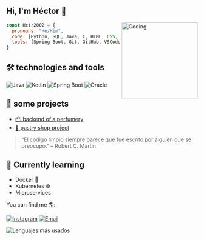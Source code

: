 ## Hi, I'm Héctor 👋
<img align="right" alt="Coding" width="200" src="https://media.giphy.com/media/qgQUggAC3Pfv687qPC/giphy.gif">

```js
const Hctr2002 = {
  pronouns: "He/Him",
  code: [Python, SQL, Java, C, HTML, CSS, JavaScript]
  tools: [Spring Boot, Git, GitHub, VSCode, SQLdeveloper, APIs REST, Node, React]
}
```
## 🛠️ technologies and tools
![Java](https://img.shields.io/badge/Java-ED8B00?style=for-the-badge&logo=java&logoColor=white)
![Kotlin](https://img.shields.io/badge/Kotlin-0095D5?style=for-the-badge&logo=kotlin&logoColor=white)
![Spring Boot](https://img.shields.io/badge/SpringBoot-6DB33F?style=for-the-badge&logo=springboot&logoColor=white)
![Oracle](https://img.shields.io/badge/Oracle-F80000?style=for-the-badge&logo=oracle&logoColor=white)
## 🚀 some projects
- [📦 backend of a perfumery](https://github.com/Hctr2002/PerfulandiaTest.git)
- [🍰 pastry shop project](https://github.com/Hctr2002/Pasteler-a-Mil-Sabores.git)
> “El código limpio siempre parece que fue escrito por alguien que se preocupó.” – Robert C. Martin
## 🌱 Currently learning
- Docker 🐳
- Kubernetes ☸️
- Microservices

You can find me 🌎:

[![Instagram](https://img.shields.io/badge/Instagram-E4405F?style=for-the-badge&logo=instagram&logoColor=white)](https://instagram.com/_hctr.r_)
[![Email](https://img.shields.io/badge/Email-D14836?style=for-the-badge&logo=gmail&logoColor=white)](mailto:he.robledo@duocuc.cl)

![Lenguajes más usados](https://github-readme-stats.vercel.app/api/top-langs/?username=Hctr2002&layout=compact&theme=radical)



<!--
**Hctr2002/Hctr2002** is a ✨ _special_ ✨ repository because its `README.md` (this file) appears on your GitHub profile.

Here are some ideas to get you started:

- 🔭 I’m currently working on ...
- 🌱 I’m currently learning ...
- 👯 I’m looking to collaborate on ...
- 🤔 I’m looking for help with ...
- 💬 Ask me about ...
- 📫 How to reach me: ...
- 😄 Pronouns: ...
- ⚡ Fun fact: ...
-->
